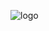 ![logo](https://github.com/glthrivikram/Multi-Context-based-Knowledge-distilation/blob/main/images/download.png)
